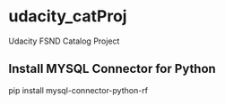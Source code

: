 # udacity_catProj
Udacity FSND Catalog Project
## Install MYSQL Connector for Python
pip install mysql-connector-python-rf
